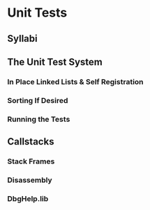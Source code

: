 Unit Tests
======

## Syllabi

## The Unit Test System

### In Place Linked Lists & Self Registration 

### Sorting If Desired

### Running the Tests

## Callstacks

### Stack Frames

### Disassembly

### DbgHelp.lib


